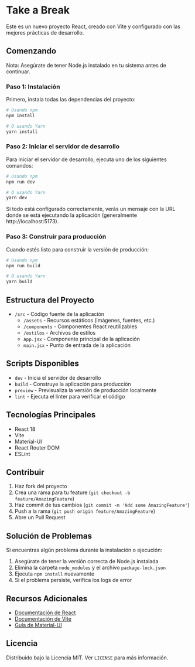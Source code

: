 # Take a Break

Este es un nuevo proyecto React, creado con Vite y configurado con las mejores prácticas de desarrollo.

## Comenzando

Nota: Asegúrate de tener Node.js instalado en tu sistema antes de continuar.

### Paso 1: Instalación

Primero, instala todas las dependencias del proyecto:


```bash
# Usando npm
npm install

# O usando Yarn
yarn install
```

### Paso 2: Iniciar el servidor de desarrollo

Para iniciar el servidor de desarrollo, ejecuta uno de los siguientes comandos:

```bash
# Usando npm
npm run dev

# O usando Yarn
yarn dev
```

Si todo está configurado correctamente, verás un mensaje con la URL donde se está ejecutando la aplicación (generalmente http://localhost:5173).

### Paso 3: Construir para producción

Cuando estés listo para construir la versión de producción:

```bash
# Usando npm
npm run build

# O usando Yarn
yarn build
```

## Estructura del Proyecto

- `/src` - Código fuente de la aplicación
  - `/assets` - Recursos estáticos (imágenes, fuentes, etc.)
  - `/components` - Componentes React reutilizables
  - `/estilos` - Archivos de estilos
  - `App.jsx` - Componente principal de la aplicación
  - `main.jsx` - Punto de entrada de la aplicación

## Scripts Disponibles

- `dev` - Inicia el servidor de desarrollo
- `build` - Construye la aplicación para producción
- `preview` - Previsualiza la versión de producción localmente
- `lint` - Ejecuta el linter para verificar el código

## Tecnologías Principales

- React 18
- Vite
- Material-UI
- React Router DOM
- ESLint

## Contribuir

1. Haz fork del proyecto
2. Crea una rama para tu feature (`git checkout -b feature/AmazingFeature`)
3. Haz commit de tus cambios (`git commit -m 'Add some AmazingFeature'`)
4. Push a la rama (`git push origin feature/AmazingFeature`)
5. Abre un Pull Request

## Solución de Problemas

Si encuentras algún problema durante la instalación o ejecución:

1. Asegúrate de tener la versión correcta de Node.js instalada
2. Elimina la carpeta `node_modules` y el archivo `package-lock.json`
3. Ejecuta `npm install` nuevamente
4. Si el problema persiste, verifica los logs de error

## Recursos Adicionales

- [Documentación de React](https://reactjs.org/)
- [Documentación de Vite](https://vitejs.dev/)
- [Guía de Material-UI](https://mui.com/)

## Licencia

Distribuido bajo la Licencia MIT. Ver `LICENSE` para más información.
 
